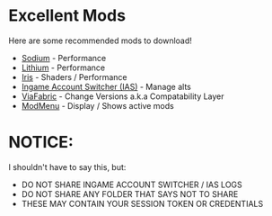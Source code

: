 # Excellent Mods

Here are some recommended mods to download!

- [Sodium](https://modrinth.com/mod/sodium/version/mc1.21.6-0.6.13-fabric) - Performance
- [Lithium](https://modrinth.com/mod/lithium/version/mc1.21.7-0.18.0-fabric) - Performance
- [Iris](https://modrinth.com/mod/iris/version/1.9.1+1.21.7-fabric) - Shaders / Performance
- [Ingame Account Switcher (IAS)](https://modrinth.com/mod/in-game-account-switcher/version/Fs2YTzMh) - Manage alts
- [ViaFabric](https://modrinth.com/mod/viafabricplus/version/4.2.2) - Change Versions a.k.a Compatability Layer
- [ModMenu](https://modrinth.com/mod/modmenu/version/15.0.0-beta.3) - Display / Shows active mods

# **NOTICE:**
I shouldn't have to say this, but:

- DO NOT SHARE INGAME ACCOUNT SWITCHER / IAS LOGS
- DO NOT SHARE ANY FOLDER THAT SAYS NOT TO SHARE
- THESE MAY CONTAIN YOUR SESSION TOKEN OR CREDENTIALS